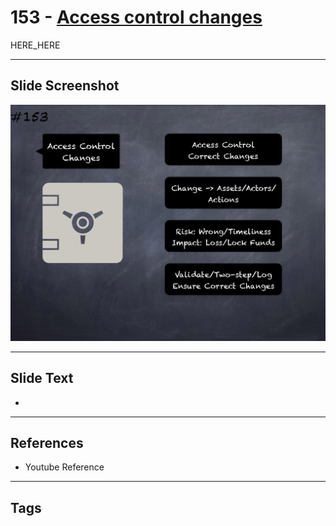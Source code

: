 # 153 - [Access control changes](Access%20control%20changes.md)

HERE_HERE

___
## Slide Screenshot
![0153.png](../../images/pitfalls_and_best_practices201/153.png)
___
## Slide Text
- 
___
## References
- Youtube Reference
___
## Tags
